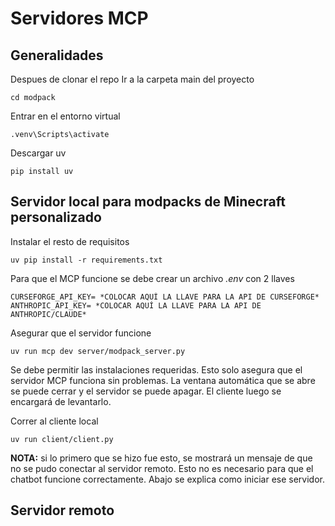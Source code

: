 # Servidores MCP
## Generalidades
Despues de clonar el repo
Ir a la carpeta main del proyecto
``` 
cd modpack
```

Entrar en el entorno virtual
``` 
.venv\Scripts\activate
```

Descargar uv
```
pip install uv
```

## Servidor local para modpacks de Minecraft personalizado
Instalar el resto de requisitos
```
uv pip install -r requirements.txt
```

Para que el MCP funcione se debe crear un archivo *.env* con 2 llaves
```
CURSEFORGE_API_KEY= *COLOCAR AQUÍ LA LLAVE PARA LA API DE CURSEFORGE*
ANTHROPIC_API_KEY= *COLOCAR AQUÍ LA LLAVE PARA LA API DE ANTHROPIC/CLAUDE*
```

Asegurar que el servidor funcione
```
uv run mcp dev server/modpack_server.py
```
Se debe permitir las instalaciones requeridas. Esto solo asegura que el servidor MCP funciona sin problemas. La ventana automática que se abre se puede cerrar y el servidor se puede apagar. El cliente luego se encargará de levantarlo.

Correr al cliente local
```
uv run client/client.py 
```
**NOTA:** si lo primero que se hizo fue esto, se mostrará un mensaje de que no se pudo conectar al servidor remoto. Esto no es necesario para que el chatbot funcione correctamente. Abajo se explica como iniciar ese servidor.

## Servidor remoto
